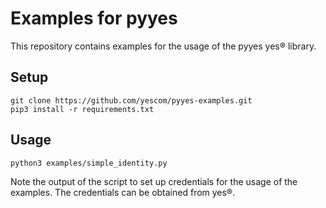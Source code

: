 # Examples for pyyes

This repository contains examples for the usage of the pyyes yes® library.

## Setup
```
git clone https://github.com/yescom/pyyes-examples.git
pip3 install -r requirements.txt
```

## Usage
```
python3 examples/simple_identity.py
```
Note the output of the script to set up credentials for the usage of the examples. The credentials can be obtained from yes®.

